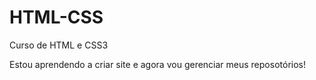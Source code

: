 # HTML-CSS
 Curso de HTML e CSS3

 Estou aprendendo a criar site e agora vou gerenciar meus reposotórios!

